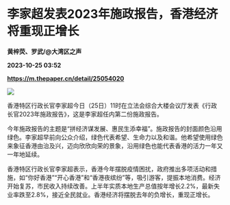 # 李家超发表2023年施政报告，香港经济将重现正增长
**黄梓荧、罗武/@大湾区之声**

**2023-10-25 03:52**

**https://m.thepaper.cn/detail/25054020**

![](https://imagecloud.thepaper.cn/thepaper/image/275/553/353.jpg)

香港特区行政长官李家超今日（25日）11时在立法会综合大楼会议厅发表《行政长官2023年施政报告》，这是李家超任内第二份施政报告。

今年施政报告的主题是“拼经济谋发展、惠民生添幸福”。施政报告的封面颜色沿用绿色。李家超早前向公众介绍，绿色代表希望、生命力以及和谐。他希望使用绿色来象征香港由治及兴，迈向欣欣向荣的景象，沿用绿色也能代表香港的活力一年又一年地延续。

香港特区行政长官李家超表示，香港今年摆脱疫情困扰，政府推出多项活动和措施，如“你好香港”“开心香港”和“香港夜缤纷”等，吸引游客，提振本地消费。经济开始复苏，市民收入持续改善。上半年实质本地生产总值按年增长2.2%，最新失业率跌至2.8%，接近全民就业。香港经济将摆脱去年的负增长，重现正增长。